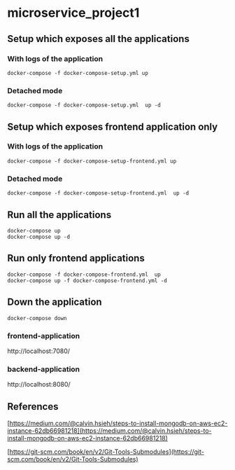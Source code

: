 # microservice_project1

## Setup which exposes all the applications

### With logs of the application

    docker-compose -f docker-compose-setup.yml up

### Detached mode

    docker-compose -f docker-compose-setup.yml  up -d

## Setup which exposes frontend application only

### With logs of the application

    docker-compose -f docker-compose-setup-frontend.yml up

### Detached mode

    docker-compose -f docker-compose-setup-frontend.yml  up -d

## Run all the applications 

    docker-compose up
    docker-compose up -d

## Run only frontend applications 

    docker-compose -f docker-compose-frontend.yml  up 
    docker-compose up -f docker-compose-frontend.yml -d

## Down the application

    docker-compose down

### frontend-application

http://localhost:7080/


### backend-application

http://localhost:8080/

## References

[https://medium.com/@calvin.hsieh/steps-to-install-mongodb-on-aws-ec2-instance-62db66981218](https://medium.com/@calvin.hsieh/steps-to-install-mongodb-on-aws-ec2-instance-62db66981218)

[https://git-scm.com/book/en/v2/Git-Tools-Submodules](https://git-scm.com/book/en/v2/Git-Tools-Submodules)